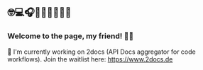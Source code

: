 ## 🤓💻🎧🥤🥥🏋🏼‍♂️💫
### Welcome to the page, my friend! 👋🏼

🌱 I'm currently working on 2docs (API Docs aggregator for code workflows).
Join the waitlist here: https://www.2docs.de

<!--
**paulocerez/paulocerez** is a ✨ _special_ ✨ repository because its `README.md` (this file) appears on your GitHub profile.

Here are some ideas to get you started:

- 🔭 I’m currently working on ...
- 🌱 I’m currently learning ...
- 👯 I’m looking to collaborate on ...
- 🤔 I’m looking for help with ...
- 💬 Ask me about ...
- 📫 How to reach me: ...
- 😄 Pronouns: ...
- ⚡ Fun fact: ...
-->
